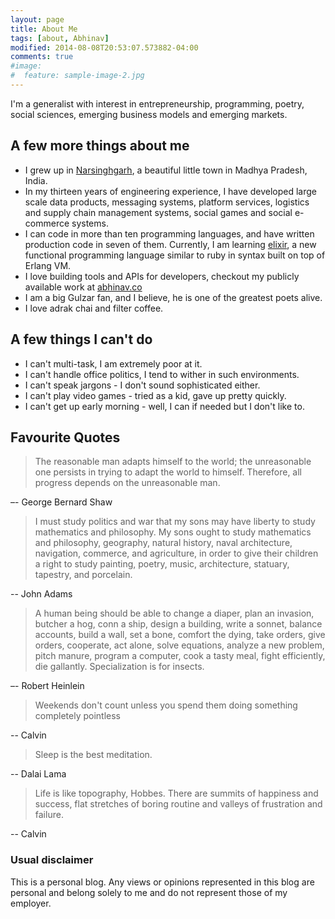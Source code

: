 ```yaml
---
layout: page
title: About Me
tags: [about, Abhinav]
modified: 2014-08-08T20:53:07.573882-04:00
comments: true
#image:
#  feature: sample-image-2.jpg
---
```


I'm a generalist with interest in entrepreneurship, programming, poetry, social sciences, emerging business models and emerging markets.

## A few more things about me

* I grew up in [Narsinghgarh](http://en.wikipedia.org/wiki/Narsinghgarh,_Rajgarh), a beautiful little town in Madhya Pradesh, India.
* In my thirteen years of engineering experience, I have developed large scale data products, messaging systems, platform services, logistics and supply chain management systems, social games and social e-commerce systems.
* I can code in more than ten programming languages, and have written production code in seven of them. Currently, I am learning [elixir](http://elixir-lang.org/), a new functional programming language similar to ruby in syntax built on top of Erlang VM.
* I love building tools and APIs for developers, checkout my publicly available work at [abhinav.co](http://www.abhinav.co/)
* I am a big Gulzar fan, and I believe, he is one of the greatest poets alive.
* I love adrak chai and filter coffee.

## A few things I can't do
* I can't multi-task, I am extremely poor at it.
* I can't handle office politics, I tend to wither in such environments.
* I can't speak jargons - I don't sound sophisticated either.
* I can't play video games - tried as a kid, gave up pretty quickly.
* I can't get up early morning - well, I can if needed but I don't like to.

## Favourite Quotes
>The reasonable man adapts himself to the world; the unreasonable one persists in trying to adapt the world to himself. Therefore, all progress depends on the unreasonable man.

–- George Bernard Shaw

>I must study politics and war that my sons may have liberty to study mathematics and philosophy. My sons ought to study mathematics and philosophy, geography, natural history, naval architecture, navigation, commerce, and agriculture, in order to give their children a right to study painting, poetry, music, architecture, statuary, tapestry, and porcelain.

-- John Adams

>A human being should be able to change a diaper, plan an invasion, butcher a hog, conn a ship, design a building, write a sonnet, balance accounts, build a wall, set a bone, comfort the dying, take orders, give orders, cooperate, act alone, solve equations, analyze a new problem, pitch manure, program a computer, cook a tasty meal, fight efficiently, die gallantly. Specialization is for insects.

–- Robert Heinlein

>Weekends don't count unless you spend them doing something completely pointless

-- Calvin

>Sleep is the best meditation.

-- Dalai Lama

>Life is like topography, Hobbes. There are summits of happiness and success, flat stretches of boring routine and valleys of frustration and failure.

-- Calvin

### Usual disclaimer
This is a personal blog. Any views or opinions represented in this blog are personal and belong solely to me and do not represent those of my employer.
